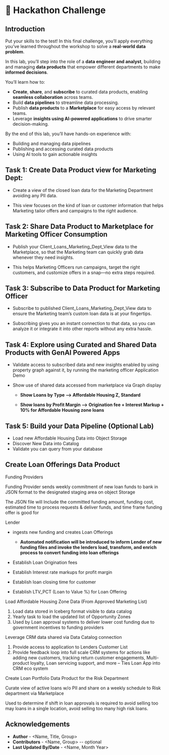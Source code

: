 # 🧠 Hackathon Challenge

## Introduction

Put your skills to the test! In this final challenge, you’ll apply everything you’ve learned throughout the workshop to solve a **real-world data problem**.

In this lab, you’ll step into the role of a **data engineer and analyst**, building and managing **data products** that empower different departments to make **informed decisions**.

You’ll learn how to:

- **Create**, **share**, and **subscribe** to curated data products, enabling **seamless collaboration** across teams.
- Build **data pipelines** to streamline data processing.
- Publish **data products** to a **Marketplace** for easy access by relevant teams.
- Leverage **insights using AI-powered applications** to drive smarter decision-making.

By the end of this lab, you’ll have hands-on experience with:
- Building and managing data pipelines
- Publishing and accessing curated data products
- Using AI tools to gain actionable insights


## Task 1: Create Data Product view for Marketing Dept:  

* Create a view of the closed loan data for the Marketing Department avoiding any PII data. 

* This view focuses on the kind of loan or customer information that helps Marketing tailor offers and campaigns to the right audience. 

## Task 2: Share Data Product to Marketplace for Marketing Officer Consumption 

* Publish your Client_Loans_Marketing_Dept_View data to the Marketplace, so that the Marketing team can quickly grab data whenever they need insights. 

* This helps Marketing Officers run campaigns, target the right customers, and customize offers in a snap—no extra steps required. 

## Task 3: Subscribe to Data Product for Marketing Officer 

* Subscribe to published  Client_Loans_Marketing_Dept_View data to ensure the Marketing team’s custom loan data is at your fingertips. 

* Subscribing gives you an instant connection to that data, so you can analyze it or integrate it into other reports without any extra hassle. 

## Task 4: Explore using Curated and Shared Data Products with GenAI Powered Apps  

* Validate access to subscribed data and new insights enabled by using property graph against it, by running the marketing officer Application Demo 

* Show use of shared data accessed from marketplace via Graph display  

     * **Show Loans by Type --> Affordable Housing Z, Standard**

     * **Show loans by Profit Margin --> Origination fee + Interest Markup + 10% for Affordable Housing zone loans**

## Task 5: Build your Data Pipeline (Optional Lab) 

* Load new Affordable Housing Data into Object Storage 
* Discover New Data into Catalog 
* Validate you can query from your database 

## Create Loan Offerings Data Product 

Funding Providers 

Funding Provider sends weekly commitment of new loan funds to bank in JSON format to the designated staging area on object Storage 

The JSON file will Include the committed funding amount, funding cost, estimated time to process requests & deliver funds, and time frame funding offer is good for 

Lender  

* ingests new funding and creates Loan Offerings 

   * **Automated notification will be introduced to inform Lender of new funding files and invoke the lenders load, transform, and enrich process to convert funding into loan offerings**

* Establish Loan Origination fees 
* Establish Interest rate markups for profit margin 
* Establish loan closing time for customer 
* Establish LTV_PCT (Loan to Value %) for Loan Offering 

Load Affordable Housing Zone Data (From Approved Marketing List) 

1. Load data stored in Iceberg format visible to data catalog 
1. Yearly task to load the updated list of Opportunity Zones 
1. Used by Loan approval systems to deliver lower cost funding due to government incentives to funding providers 

Leverage CRM data shared via Data Catalog connection 

1. Provide access to application to Lenders Customer List  
1. Provide feedback loop into full scale CRM systems for actions like adding new customers, tracking return customer engagements, Multi-product loyalty, Loan servicing support, and more – Ties Loan App into CRM eco system 

Create Loan Portfolio Data Product for the Risk Department 

Curate view of active loans w/o PII and share on a weekly schedule to Risk department via Marketplace 

Used to determine if shift in loan approvals is required to avoid selling too may loans in a single location, avoid selling too many high risk loans.

 
## Acknowledgements
* **Author** - <Name, Title, Group>
* **Contributors** -  <Name, Group> -- optional
* **Last Updated By/Date** - <Name, Month Year>
